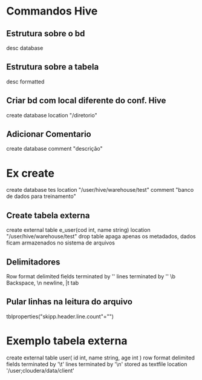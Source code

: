 # Commandos Hive

## Estrutura sobre o bd

desc database <nomeBD>

## Estrutura sobre a tabela

desc formatted <nomeTabela>

## Criar bd com local diferente do conf. Hive

create database <nomeBanco> location "/diretorio"

## Adicionar Comentario

create database <nomeBanco> comment "descrição"

# Ex create

create database tes location "/user/hive/warehouse/test" comment "banco de dados para treinamento"

## Create tabela externa

create external table e_user(cod int, name string) location "/user/hive/warehouse/test"
drop table apaga apenas os metadados, dados ficam armazenados no sistema de arquivos

## Delimitadores

Row format delimited
fields terminated by '<delimitador>'
lines terminated by '<delimitador>'
\b Backspace, \n newline, |t tab

## Pular linhas na leitura do arquivo

tblproperties("skipp.header.line.count"="<numero de linhas>")

# Exemplo tabela externa

create external table user(
    id int, 
    name string,
    age int
)
row format delimited
fields terminated by '\t'
lines terminated by '\n'
stored as textfile
location '/user;cloudera/data/client'
